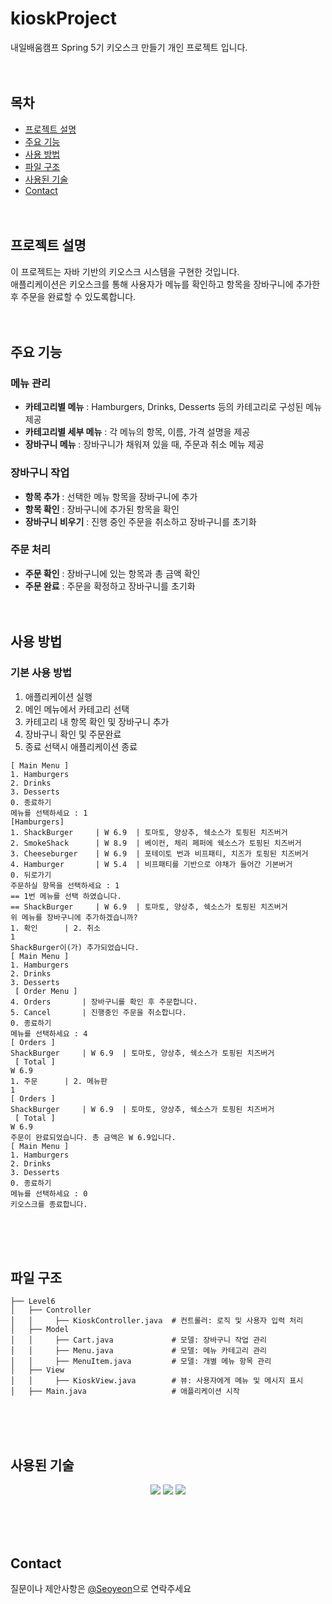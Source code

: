 # kioskProject
내일배움캠프 Spring 5기 키오스크 만들기 개인 프로젝트 입니다.
<br><br><br>

## 목차
* [프로젝트 설명](#프로젝트-설명)
* [주요 기능](#주요-기능)
* [사용 방법](#사용-방법)
* [파일 구조](#파일-구조)
* [사용된 기술](#사용된-기술)
* [Contact](#contact)
<br><br><br>

## 프로젝트 설명
이 프로젝트는 자바 기반의 키오스크 시스템을 구현한 것입니다.
<br>애플리케이션은 키오스크를 통해 사용자가 메뉴를 확인하고 항목을 장바구니에 추가한 후 주문을 완료할 수 있도록합니다.
<br><br><br>

## 주요 기능
### 메뉴 관리
- **카테고리별 메뉴** : Hamburgers, Drinks, Desserts 등의 카테고리로 구성된 메뉴 제공
- **카테고리별 세부 메뉴** : 각 메뉴의 항목, 이름, 가격 설명을 제공
- **장바구니 메뉴** : 장바구니가 채워져 있을 때, 주문과 취소 메뉴 제공
### 장바구니 작업
- **항목 추가** : 선택한 메뉴 항목을 장바구니에 추가
- **항목 확인** : 장바구니에 추가된 항목을 확인
- **장바구니 비우기** : 진행 중인 주문을 취소하고 장바구니를 초기화
### 주문 처리
- **주문 확인** : 장바구니에 있는 항목과 총 금액 확인
- **주문 완료** : 주문을 확정하고 장바구니를 초기화
<br><br><br>

## 사용 방법
### 기본 사용 방법
1. 애플리케이션 실행
2. 메인 메뉴에서 카테고리 선택
3. 카테고리 내 항목 확인 및 장바구니 추가
4. 장바구니 확인 및 주문완료
5. 종료 선택시 애플리케이션 종료
   
```
[ Main Menu ]
1. Hamburgers     
2. Drinks         
3. Desserts       
0. 종료하기
메뉴를 선택하세요 : 1
[Hamburgers]
1. ShackBurger     | W 6.9  | 토마토, 양상추, 쉑소스가 토핑된 치즈버거 
2. SmokeShack      | W 8.9  | 베이컨, 체리 페퍼에 쉑소스가 토핑된 치즈버거 
3. Cheeseburger    | W 6.9  | 포테이토 번과 비프패티, 치즈가 토핑된 치즈버거 
4. Hamburger       | W 5.4  | 비프패티를 기반으로 야채가 들어간 기본버거 
0. 뒤로가기
주문하실 항목을 선택하세요 : 1
== 1번 메뉴를 선택 하였습니다.
== ShackBurger     | W 6.9  | 토마토, 양상추, 쉑소스가 토핑된 치즈버거 
위 메뉴를 장바구니에 추가하겠습니까?
1. 확인      | 2. 취소 
1
ShackBurger이(가) 추가되었습니다.
[ Main Menu ]
1. Hamburgers     
2. Drinks         
3. Desserts       
 [ Order Menu ]
4. Orders       | 장바구니를 확인 후 주문합니다.
5. Cancel       | 진행중인 주문을 취소합니다.
0. 종료하기
메뉴를 선택하세요 : 4
[ Orders ]
ShackBurger     | W 6.9  | 토마토, 양상추, 쉑소스가 토핑된 치즈버거
 [ Total ] 
W 6.9
1. 주문      | 2. 메뉴판
1
[ Orders ]
ShackBurger     | W 6.9  | 토마토, 양상추, 쉑소스가 토핑된 치즈버거
 [ Total ] 
W 6.9
주문이 완료되었습니다. 총 금액은 W 6.9입니다.
[ Main Menu ]
1. Hamburgers     
2. Drinks         
3. Desserts       
0. 종료하기
메뉴를 선택하세요 : 0
키오스크를 종료합니다.
```
<br><br><br>

## 파일 구조
```
├── Level6
│   ├── Controller
│   │     ├── KioskController.java  # 컨트롤러: 로직 및 사용자 입력 처리
│   ├── Model
│   │     ├── Cart.java             # 모델: 장바구니 작업 관리
│   │     ├── Menu.java             # 모델: 메뉴 카테고리 관리
│   │     ├── MenuItem.java         # 모델: 개별 메뉴 항목 관리
│   ├── View
│   │     ├── KioskView.java        # 뷰: 사용자에게 메뉴 및 메시지 표시
│   ├── Main.java                   # 애플리케이션 시작
```
<br><br><br>

## 사용된 기술
<div align=center> 
<img src="https://img.shields.io/badge/Java-ED8B00?style=for-the-badge&logo=openjdk&logoColor=white"> 
  <img src="https://img.shields.io/badge/github-181717?style=for-the-badge&logo=github&logoColor=white">
  <img src="https://img.shields.io/badge/git-F05032?style=for-the-badge&logo=git&logoColor=white">
</div>

<br><br><br>

## Contact
질문이나 제안사항은 [@Seoyeon](https://github.com/MythologyDevSeoyeon)으로 연락주세요
<br><br><br>
